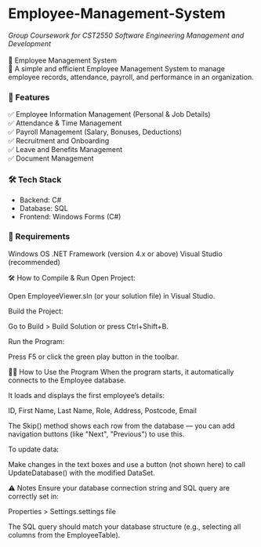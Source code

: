 # Employee-Management-System
*Group Coursework for CST2550 Software Engineering Management and Development* <br><br>
📌 Employee Management System <br>
🚀 A simple and efficient Employee Management System to manage employee records, attendance, payroll, and performance in an organization.

### 🔹 Features
✅ Employee Information Management (Personal & Job Details) <br>
✅ Attendance & Time Management <br>
✅ Payroll Management (Salary, Bonuses, Deductions) <br>
✅ Recruitment and Onboarding <br>
✅ Leave and Benefits Management <br>
✅ Document Management <br>


### 🛠 Tech Stack
- Backend: C#
- Database: SQL
- Frontend: Windows Forms (C#)

### 🔧 Requirements
Windows OS
.NET Framework (version 4.x or above)
Visual Studio (recommended)

🛠️ How to Compile & Run
Open Project:

Open EmployeeViewer.sln (or your solution file) in Visual Studio.

Build the Project:

Go to Build > Build Solution or press Ctrl+Shift+B.

Run the Program:

Press F5 or click the green play button in the toolbar.

🧑‍💼 How to Use the Program
When the program starts, it automatically connects to the Employee database.

It loads and displays the first employee’s details:

ID, First Name, Last Name, Role, Address, Postcode, Email

The Skip() method shows each row from the database — you can add navigation buttons (like "Next", "Previous") to use this.

To update data:

Make changes in the text boxes and use a button (not shown here) to call UpdateDatabase() with the modified DataSet.

⚠️ Notes
Ensure your database connection string and SQL query are correctly set in:

Properties > Settings.settings file

The SQL query should match your database structure (e.g., selecting all columns from the EmployeeTable).

